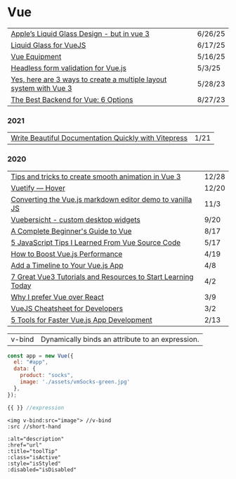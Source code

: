# Vue

|                                                                                                                                                       |         |
| ----------------------------------------------------------------------------------------------------------------------------------------------------- | ------- |
| [Apple’s Liquid Glass Design - but in vue 3](https://app.daily.dev/posts/apple-s-liquid-glass-design---but-in-vue-3-45ynv4fgy)                        | 6/26/25 |
| [Liquid Glass for VueJS](https://app.daily.dev/posts/liquid-glass-for-vuejs-odg5pl6rl)                                                                | 6/17/25 |
| [Vue Equipment](https://www.vue.equipment/?ref=dailydev)                                                                                              | 5/16/25 |
| [Headless form validation for Vue.js](https://app.daily.dev/posts/headless-form-validation-for-vue-js-kh1b9klxe)                                      | 5/3/25  |
| [Yes, here are 3 ways to create a multiple layout system with Vue 3](https://itnext.io/3-ways-to-create-a-multiple-layouts-system-vue-3-b24c0736b7bb) | 5/28/23 |
| [The Best Backend for Vue: 6 Options](https://medium.com/bootdotdev/the-best-backend-for-vue-6-options-8a89c8e44422)                                  | 8/27/23 |

### 2021

|                                                                                                                                                                                                                    |      |
| ------------------------------------------------------------------------------------------------------------------------------------------------------------------------------------------------------------------ | ---- |
| [Write Beautiful Documentation Quickly with Vitepress](https://learnvue.co/2021/01/write-beautiful-documentation-quickly-with-vitepress/?utm_source=learnvue_newsletter\&utm_medium=email\&utm_campaign=jan212020) | 1/21 |

### 2020

|                                                                                                                                                                                                                     |       |
| ------------------------------------------------------------------------------------------------------------------------------------------------------------------------------------------------------------------- | ----- |
| [Tips and tricks to create smooth animation in Vue 3](https://keefdrive.medium.com/tips-and-tricks-to-create-smooth-animation-in-vue-3-71b8b20e6400)                                                                | 12/28 |
| [Vuetify — Hover](https://medium.com/javascript-in-plain-english/vuetify-hover-682d50f0a5b)                                                                                                                         | 12/20 |
| [Converting the Vue.js markdown editor demo to vanilla JS](https://gomakethings.com/converting-the-vue.js-markdown-editor-demo-to-vanilla-js/)                                                                      | 11/3  |
| [Vuebersicht - custom desktop widgets](https://github.com/nickforddesign/vuebersicht)                                                                                                                               | 9/20  |
| [A Complete Beginner's Guide to Vue](https://dev.to/aspittel/a-complete-beginners-guide-to-vue-422n)                                                                                                                | 8/17  |
| [5 JavaScript Tips I Learned From Vue Source Code](https://levelup.gitconnected.com/5-javascript-tips-i-learned-from-vue-source-code-6095df4e9bc1)                                                                  | 5/17  |
| [How to Boost Vue.js Performance](https://itnext.io/how-to-boost-vue-js-performance-c7df027ff3f5)                                                                                                                   | 4/19  |
| [Add a Timeline to Your Vue.js App](https://medium.com/javascript-in-plain-english/add-a-timeline-to-your-vue-js-app-3b0804c06c0a)                                                                                  | 4/8   |
| [7 Great Vue3 Tutorials and Resources to Start Learning Today](https://learnvue.co/2020/03/7-great-vue3-tutorials-and-resources-to-start-learning-today/?utm_source=newsletter\&utm_medium=email\&utm_campaign=4_2) | 4/2   |
| [Why I prefer Vue over React](https://medium.com/@gaute.meek/why-i-prefer-vue-over-react-12ab1da113be)                                                                                                              | 3/9   |
| [VueJS Cheatsheet for Developers](https://attachments.convertkitcdnn2.com/234155/4726aa35-b3dc-4d94-9981-e38f91dc5802/A%20VueJS%20Cheatsheet%20for%20Developers-LearnVue.pdf)                                       | 3/2   |
| [5 Tools for Faster Vue.js App Development](https://blog.bitsrc.io/5-tools-for-faster-vue-js-app-development-ad7eda1ee6a8)                                                                                          | 2/13  |

|        |                                                  |
| ------ | ------------------------------------------------ |
| v-bind | Dynamically binds an attribute to an expression. |

```javascript
const app = new Vue({
  el: "#app",
  data: {
    product: "socks",
    image: './assets/vmSocks-green.jpg'
  },
});
```

```javascript
{{ }} //expression
```

```markup
<img v-bind:src="image"> //v-bind
:src //short-hand

:alt="description"
:href="url"
:title="toolTip"
:class="isActive"
:style="isStyled"
:disabled="isDisabled"

```
